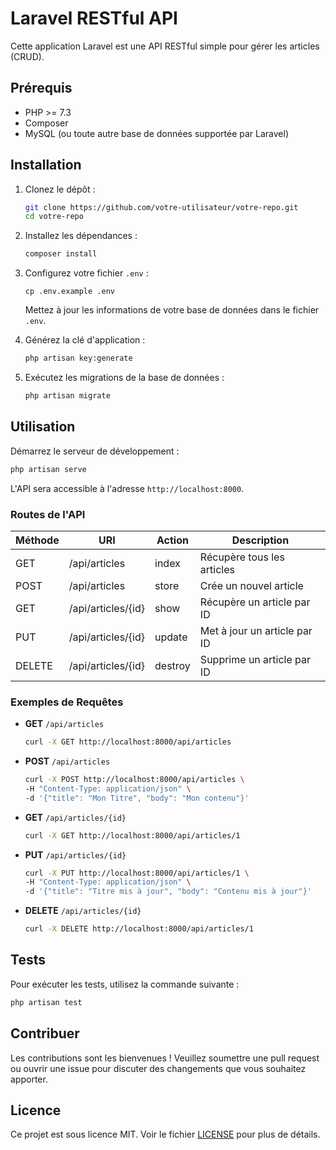 

# Laravel RESTful API

Cette application Laravel est une API RESTful simple pour gérer les articles (CRUD).

## Prérequis

- PHP >= 7.3
- Composer
- MySQL (ou toute autre base de données supportée par Laravel)

## Installation

1. Clonez le dépôt :
    ```sh
    git clone https://github.com/votre-utilisateur/votre-repo.git
    cd votre-repo
    ```

2. Installez les dépendances :
    ```sh
    composer install
    ```

3. Configurez votre fichier `.env` :
    ```plaintext
    cp .env.example .env
    ```
    Mettez à jour les informations de votre base de données dans le fichier `.env`.

4. Générez la clé d'application :
    ```sh
    php artisan key:generate
    ```

5. Exécutez les migrations de la base de données :
    ```sh
    php artisan migrate
    ```

## Utilisation

Démarrez le serveur de développement :
```sh
php artisan serve
```

L'API sera accessible à l'adresse `http://localhost:8000`.

### Routes de l'API

| Méthode | URI                | Action        | Description                         |
|---------|--------------------|---------------|-------------------------------------|
| GET     | /api/articles      | index         | Récupère tous les articles          |
| POST    | /api/articles      | store         | Crée un nouvel article              |
| GET     | /api/articles/{id} | show          | Récupère un article par ID          |
| PUT     | /api/articles/{id} | update        | Met à jour un article par ID        |
| DELETE  | /api/articles/{id} | destroy       | Supprime un article par ID          |

### Exemples de Requêtes

- **GET** `/api/articles`
    ```sh
    curl -X GET http://localhost:8000/api/articles
    ```

- **POST** `/api/articles`
    ```sh
    curl -X POST http://localhost:8000/api/articles \
    -H "Content-Type: application/json" \
    -d '{"title": "Mon Titre", "body": "Mon contenu"}'
    ```

- **GET** `/api/articles/{id}`
    ```sh
    curl -X GET http://localhost:8000/api/articles/1
    ```

- **PUT** `/api/articles/{id}`
    ```sh
    curl -X PUT http://localhost:8000/api/articles/1 \
    -H "Content-Type: application/json" \
    -d '{"title": "Titre mis à jour", "body": "Contenu mis à jour"}'
    ```

- **DELETE** `/api/articles/{id}`
    ```sh
    curl -X DELETE http://localhost:8000/api/articles/1
    ```

## Tests

Pour exécuter les tests, utilisez la commande suivante :
```sh
php artisan test
```

## Contribuer

Les contributions sont les bienvenues ! Veuillez soumettre une pull request ou ouvrir une issue pour discuter des changements que vous souhaitez apporter.

## Licence

Ce projet est sous licence MIT. Voir le fichier [LICENSE](LICENSE) pour plus de détails.

